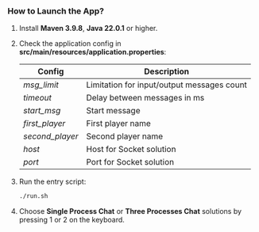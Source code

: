 ### How to Launch the App?

1. Install **Maven 3.9.8**, **Java 22.0.1** or higher.
2. Check the application config in **src/main/resources/application.properties**:
   
   | Config          | Description                             |
   | --------------- | --------------------------------------- |
   | *msg_limit*     | Limitation for input/output messages count |
   | *timeout*       | Delay between messages in ms            |
   | *start_msg*     | Start message                           |
   | *first_player*  | First player name                       |
   | *second_player* | Second player name                      |
   | *host*          | Host for Socket solution                |
   | *port*          | Port for Socket solution                |

3. Run the entry script:
   ```bash
   ./run.sh
4. Choose **Single Process Chat** or **Three Processes Chat** solutions by pressing 1 or 2 on the keyboard.
